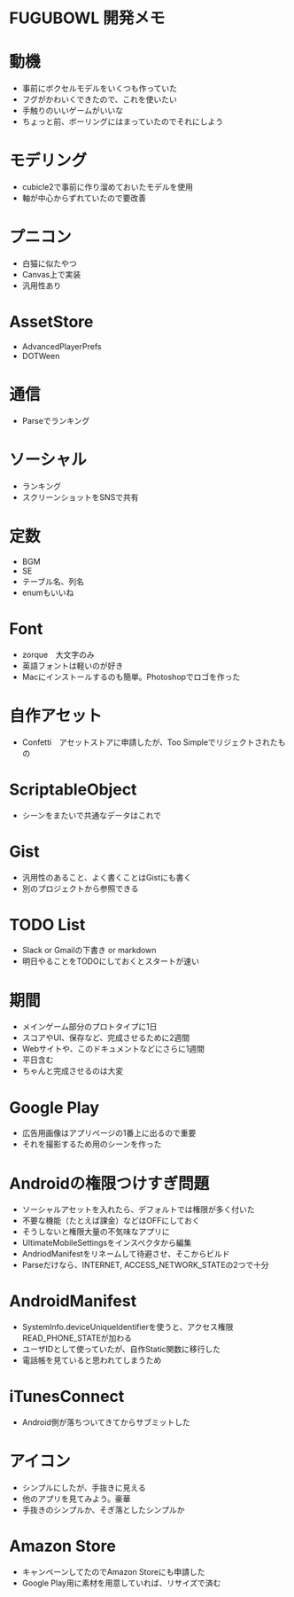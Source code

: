 # FUGUBOWL 開発メモ

# 動機
* 事前にボクセルモデルをいくつも作っていた
* フグがかわいくできたので、これを使いたい
* 手触りのいいゲームがいいな
* ちょっと前、ボーリングにはまっていたのでそれにしよう

# モデリング
* cubicle2で事前に作り溜めておいたモデルを使用
* 軸が中心からずれていたので要改善

# プニコン
* 白猫に似たやつ
* Canvas上で実装
* 汎用性あり

# AssetStore

* AdvancedPlayerPrefs 
* DOTWeen

# 通信
* Parseでランキング

# ソーシャル
* ランキング
* スクリーンショットをSNSで共有


# 定数
* BGM
* SE
* テーブル名、列名
* enumもいいね

# Font

* zorque　大文字のみ
* 英語フォントは軽いのが好き
* Macにインストールするのも簡単。Photoshopでロゴを作った

# 自作アセット

* Confetti　アセットストアに申請したが、Too Simpleでリジェクトされたもの

# ScriptableObject

* シーンをまたいで共通なデータはこれで

# Gist

* 汎用性のあること、よく書くことはGistにも書く
* 別のプロジェクトから参照できる


# TODO List

* Slack or Gmailの下書き or markdown
* 明日やることをTODOにしておくとスタートが速い


# 期間
* メインゲーム部分のプロトタイプに1日
* スコアやUI、保存など、完成させるために2週間
* Webサイトや、このドキュメントなどにさらに1週間
* 平日含む
* ちゃんと完成させるのは大変

# Google Play

* 広告用画像はアプリページの1番上に出るので重要
* それを撮影するため用のシーンを作った

# Androidの権限つけすぎ問題
* ソーシャルアセットを入れたら、デフォルトでは権限が多く付いた
* 不要な機能（たとえば課金）などはOFFにしておく
* そうしないと権限大量の不気味なアプリに
* UltimateMobileSettingsをインスペクタから編集
* AndriodManifestをリネームして待避させ、そこからビルド
* Parseだけなら、INTERNET, ACCESS_NETWORK_STATEの2つで十分

# AndroidManifest

* SystemInfo.deviceUniqueIdentifierを使うと、アクセス権限READ_PHONE_STATEが加わる
* ユーザIDとして使っていたが、自作Static関数に移行した
* 電話帳を見ていると思われてしまうため

# iTunesConnect

* Android側が落ちついてきてからサブミットした


# アイコン
* シンプルにしたが、手抜きに見える
* 他のアプリを見てみよう。豪華
* 手抜きのシンプルか、そぎ落としたシンプルか


# Amazon Store

* キャンペーンしてたのでAmazon Storeにも申請した
* Google Play用に素材を用意していれば、リサイズで済む